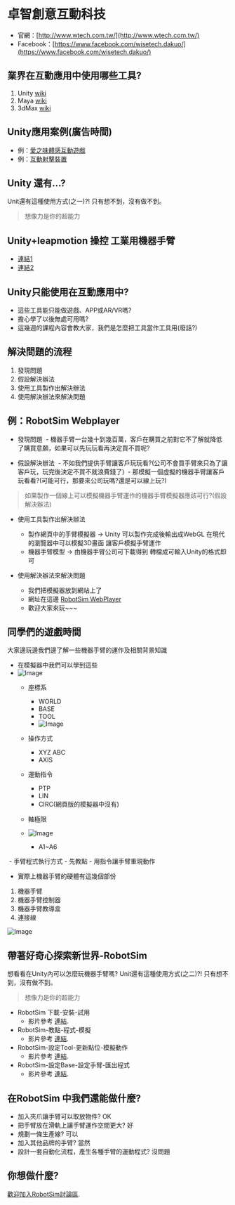 # 卓智創意互動科技
* 官網：[http://www.wtech.com.tw/](http://www.wtech.com.tw/)
* Facebook：[https://www.facebook.com/wisetech.dakuo/](https://www.facebook.com/wisetech.dakuo/) 



## 業界在互動應用中使用哪些工具?
1. Unity [wiki](https://zh.wikipedia.org/wiki/Unity_(%E6%B8%B8%E6%88%8F%E5%BC%95%E6%93%8E))
1. Maya [wiki](https://zh.wikipedia.org/wiki/Maya)
1. 3dMax [wiki](https://zh.wikipedia.org/wiki/3ds_Max)



## Unity應用案例(廣告時間)
* 例：[愛之味體感互動遊戲](https://www.facebook.com/wisetech.dakuo/videos/885588164860007/)
* 例：[互動射擊裝置](https://www.facebook.com/wisetech.dakuo/videos/664104040341755/)



## Unity 還有...?
Unit還有這種使用方式(之一)?! 只有想不到，沒有做不到。
> 想像力是你的超能力



## Unity+leapmotion 操控 工業用機器手臂
* [連結1](https://www.facebook.com/wisetech.dakuo/videos/1212236958861791/)
* [連結2](https://www.facebook.com/wisetech.dakuo/videos/1225804447505042/)



## Unity只能使用在互動應用中?
* 這些工具能只能做遊戲、APP或AR/VR嗎?
* 擔心學了以後無處可用嗎?
* 這幾週的課程內容會教大家，我們是怎麼把工具當作工具用(廢話?)



## 解決問題的流程
1. 發現問題
1. 假設解決辦法
1. 使用工具製作出解決辦法
1. 使用解決辦法來解決問題



## 例：RobotSim Webplayer

- 發現問題
  - 機器手臂一台幾十到幾百萬，客戶在購買之前對它不了解就降低了購買意願，如果可以先玩玩看再決定買不買呢?

- 假設解決辦法 
  - 不如我們提供手臂讓客戶玩玩看?(公司不會買手臂來只為了讓客戶玩，玩完後決定不買不就浪費錢了)
  - 那模擬一個虛擬的機器手臂讓客戶玩看看?(可能可行，那要來公司玩嗎?還是可以線上玩?)
> 如果製作一個線上可以模擬機器手臂運作的機器手臂模擬器應該可行?(假設解決辦法)

- 使用工具製作出解決辦法
  - 製作網頁中的手臂模擬器 -> Unity 可以製作完成後輸出成WebGL 在現代的瀏覽器中可以模擬3D畫面 讓客戶模擬手臂運作
  - 機器手臂模型 -> 由機器手臂公司可下載得到 轉檔成可輸入Unity的格式即可

- 使用解決辦法來解決問題
  - 我們把模擬器放到網站上了
  - 網址在這邊 [RobotSim WebPlayer](http://www.wtech.com.tw/robotsim)
  - 歡迎大家來玩~~~ 


## 同學們的遊戲時間
大家邊玩邊我們邊了解一些機器手臂的運作及相關背景知識 
- 在模擬器中我們可以學到這些
- ![Image](./img/RobotCoordinateSystem.jpg)
  - 座標系
    - WORLD
    - BASE
    - TOOL
    - ![Image](./img/Tool.jpg)
    
  - 操作方式
    - XYZ ABC
    - AXIS
    
  - 運動指令
    - PTP
    - LIN
    - CIRC(網頁版的模擬器中沒有) 
    
  - 軸極限  
  - ![Image](./img/RobotAxis.jpg)
    - A1~A6
    
  - 手臂程式執行方式
    - 先教點
    - 用指令讓手臂重現動作 
    
    
- 實際上機器手臂的硬體有這幾個部份 
1. 機器手臂 
1. 機器手臂控制器 
1. 機器手臂教導盒 
1. 連接線
  
 ![Image](./img/RobotSystem.jpg)



## 帶著好奇心探索新世界-RobotSim
 想看看在Unity內可以怎麼玩機器手臂嗎?
Unit還有這種使用方式(之二)?! 只有想不到，沒有做不到。
> 想像力是你的超能力 

- RobotSim 下載-安裝-試用
  - 影片參考 [連結](https://www.youtube.com/watch?v=xv4v_fOwAC0&index=20&list=PLYLTPJkULAAZZuNW2s2tX-KWQOus7sAAo).
- RobotSim-教點-程式-模擬
  - 影片參考 [連結](https://www.youtube.com/watch?v=4Gk7K88B10c&index=21&list=PLYLTPJkULAAZZuNW2s2tX-KWQOus7sAAo).
- RobotSim-設定Tool-更新點位-模擬動作
  - 影片參考 [連結](https://www.youtube.com/watch?v=NLA6A_qWDgs&index=22&list=PLYLTPJkULAAZZuNW2s2tX-KWQOus7sAAo).
- RobotSim-設定Base-設定手臂-匯出程式
  - 影片參考 [連結](https://www.youtube.com/watch?v=izkk5MW-FeY&index=23&list=PLYLTPJkULAAZZuNW2s2tX-KWQOus7sAAo).

## 在RobotSim 中我們還能做什麼?
- 加入夾爪讓手臂可以取放物件? OK
- 把手臂放在滑軌上讓手臂運作空間更大? 好
- 規劃一條生產線? 可以
- 加入其他品牌的手臂? 當然
- 設計一套自動化流程，產生各種手臂的運動程式? 沒問題

## 你想做什麼?
[歡迎加入RobotSim討論區](http://forum.wtech.com.tw/viewforum.php?f=17&sid=4a42cdd8643e5518dd23f732ca23f0c4).







